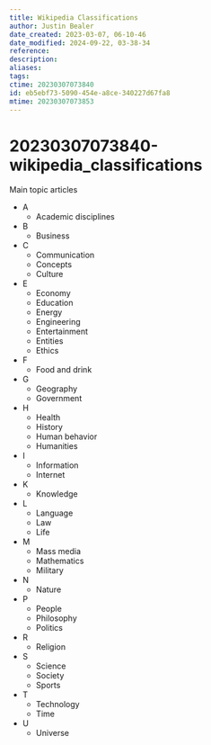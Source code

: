 ```yaml
---
title: Wikipedia Classifications
author: Justin Bealer
date_created: 2023-03-07, 06-10-46
date_modified: 2024-09-22, 03-38-34
reference: 
description: 
aliases: 
tags: 
ctime: 20230307073840
id: eb5ebf73-5090-454e-a8ce-340227d67fa8
mtime: 20230307073853
---
```

# 20230307073840-wikipedia_classifications

Main topic articles‎

- A
  - Academic disciplines‎
- B
  - Business‎
- C
  - Communication‎
  - Concepts‎
  - Culture‎
- E
  - Economy‎
  - Education‎
  - Energy‎
  - Engineering‎
  - Entertainment‎
  - Entities
  - Ethics‎
- F
  - Food and drink‎
- G
  - Geography‎
  - Government‎
- H
  - Health‎
  - History‎
  - Human behavior‎
  - Humanities‎
- I
  - Information‎
  - Internet‎
- K
  - Knowledge‎
- L
  - Language‎
  - Law‎
  - Life‎
- M
  - Mass media‎
  - Mathematics‎
  - Military‎
- N
  - Nature‎
- P
  - People‎
  - Philosophy‎
  - Politics‎
- R
  - Religion‎
- S
  - Science‎
  - Society‎
  - Sports‎
- T
  - Technology‎
  - Time‎
- U
  - Universe‎
